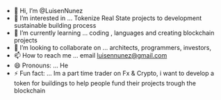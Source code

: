 - 👋 Hi, I’m @LuisenNunez 
- 👀 I’m interested in ... Tokenize Real State projects to development sustainable building process
- 🌱 I’m currently learning ... coding , languages and creating blockchain projects
- 💞️ I’m looking to collaborate on ... architects, programmers, investors, 
- 📫 How to reach me ... email luisennunez@gmail.com
- 😄 Pronouns: ... He
- ⚡ Fun fact: ... Im a part time trader on Fx & Crypto, i want to develop a token for buildings to help people fund their projects trough the blockchain

<!---
LuisenNunez/LuisenNunez is a ✨ special ✨ repository because its `README.md` (this file) appears on your GitHub profile.
You can click the Preview link to take a look at your changes.
--->
